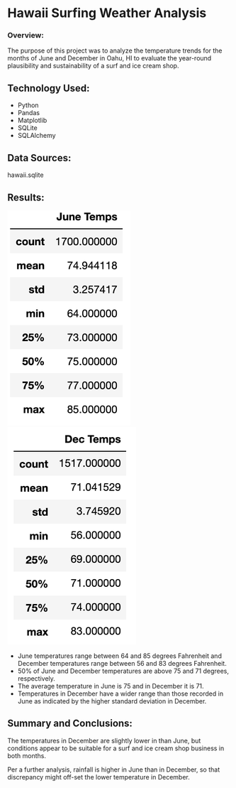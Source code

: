 # Hawaii Surfing Weather Analysis 

### Overview:
The purpose of this project was to analyze the temperature trends for the months of June and December in Oahu, HI to evaluate the year-round plausibility and sustainability of a surf and ice cream shop. 


## Technology Used:
* Python
* Pandas
* Matplotlib
* SQLite
* SQLAlchemy 

## Data Sources:
hawaii.sqlite 

## Results:

![Image](/Resources/June_Temps.png)
![Image2](/Resources/Dec_Temps.png)

* June temperatures range between 64 and 85 degrees Fahrenheit and December temperatures range between 56 and 83 degrees Fahrenheit.
* 50% of June and December temperatures are above 75 and 71 degrees, respectively. 
* The average temperature in June is 75 and in December it is 71.
* Temperatures in December have a wider range than those recorded in June as indicated by the higher standard deviation in December. 


## Summary and Conclusions:

The temperatures in December are slightly lower in than June, but conditions appear to be suitable for a surf and ice cream shop business in both months.

Per a further analysis, rainfall is higher in June than in December, so that discrepancy might off-set the lower temperature in December. 